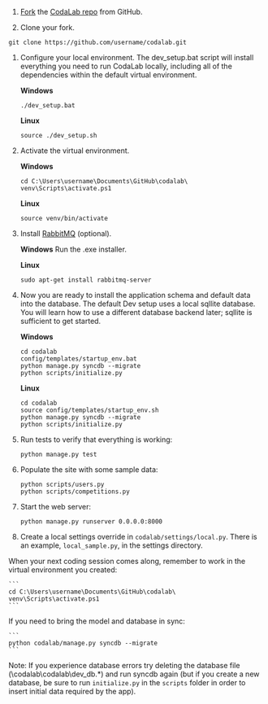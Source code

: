 1. [Fork](https://help.github.com/articles/fork-a-repo) the [CodaLab repo](https://github.com/codalab/codalab) from GitHub.

1. Clone your fork.
```
git clone https://github.com/username/codalab.git
```

1. Configure your local environment. The dev_setup.bat script will install everything you need to run CodaLab locally, including all of the dependencies within the default virtual environment.

    **Windows**
    ```
    ./dev_setup.bat
    ```
    **Linux**
    ```
    source ./dev_setup.sh
    ```

1. Activate the virtual environment.

    **Windows**
    ```
    cd C:\Users\username\Documents\GitHub\codalab\
    venv\Scripts\activate.ps1
    ```
    
    **Linux**
    ```
    source venv/bin/activate
    ```

1. Install [RabbitMQ](http://www.rabbitmq.com/download.html) (optional).

    **Windows**
    Run the .exe installer.
    
    **Linux**
    ```
    sudo apt-get install rabbitmq-server
    ```

1. Now you are ready to install the application schema and default data into the database. The default Dev setup uses a local sqllite database. You will learn how to use a different database backend later; sqllite is sufficient to get started.

    **Windows** 
    ```
    cd codalab
    config/templates/startup_env.bat
    python manage.py syncdb --migrate
    python scripts/initialize.py
    ```
    
    **Linux**
    ```
    cd codalab
    source config/templates/startup_env.sh
    python manage.py syncdb --migrate
    python scripts/initialize.py
    ```

1. Run tests to verify that everything is working:

    ```
    python manage.py test
    ```

1. Populate the site with some sample data:

    ```        
    python scripts/users.py
    python scripts/competitions.py
    ```

1. Start the web server:

    ```
    python manage.py runserver 0.0.0.0:8000
    ```

1. Create a local settings override in `codalab/settings/local.py`. There is an example, `local_sample.py`, in the settings directory.

When your next coding session comes along, remember to work in the virtual environment you created:

    ```
    cd C:\Users\username\Documents\GitHub\codalab\
    venv\Scripts\activate.ps1
    ```

If you need to bring the model and database in sync:

    ```
    python codalab/manage.py syncdb --migrate
    ```
    
Note: If you experience database errors try deleting the database file (\codalab\codalab\dev_db.*) and run syncdb again (but if you create a new database, be sure to run `initialize.py` in the `scripts` folder in order to insert initial data required by the app).
